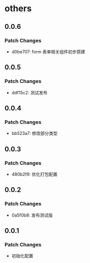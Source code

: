 # others

## 0.0.6

### Patch Changes

- d0be707: form 表单相关组件初步搭建

## 0.0.5

### Patch Changes

- ddf15c2: 测试发布

## 0.0.4

### Patch Changes

- bb523a7: 修改部分类型

## 0.0.3

### Patch Changes

- 480b2f9: 优化打包配置

## 0.0.2

### Patch Changes

- 0a5f0b8: 发布测试版

## 0.0.1

### Patch Changes

- 初始化配置
